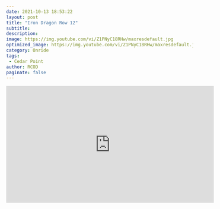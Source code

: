 ```yaml
---
date: 2021-10-13 18:53:22
layout: post
title: "Iron Dragon Row 12"
subtitle:
description:
image: https://img.youtube.com/vi/Z1PNyC18RHw/maxresdefault.jpg
optimized_image: https://img.youtube.com/vi/Z1PNyC18RHw/maxresdefault.jpg
category: Onride
tags:
 - Cedar Point
author: RCOD
paginate: false
---
```


<iframe width="560" height="315" src="https://www.youtube.com/embed/Z1PNyC18RHw" title="YouTube video player" frameborder="0" allow="accelerometer; autoplay; clipboard-write; encrypted-media; gyroscope; picture-in-picture" allowfullscreen></iframe>
